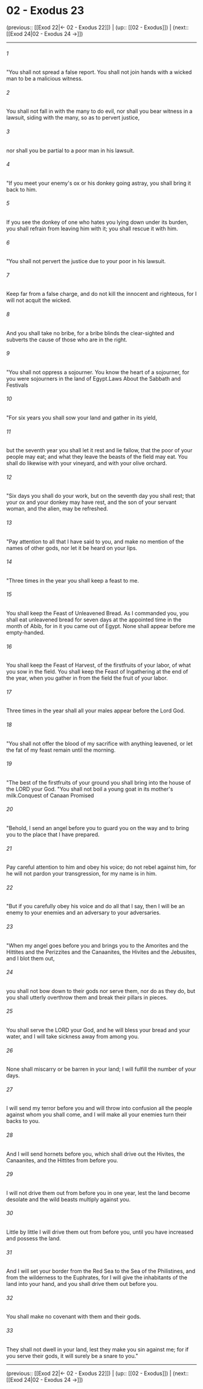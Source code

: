 # 02 - Exodus 23

(previous:: [[Exod 22|← 02 - Exodus 22]]) | (up:: [[02 - Exodus]]) | (next:: [[Exod 24|02 - Exodus 24 →]])

***


###### 1 
"You shall not spread a false report. You shall not join hands with a wicked man to be a malicious witness. 

###### 2 
You shall not fall in with the many to do evil, nor shall you bear witness in a lawsuit, siding with the many, so as to pervert justice, 

###### 3 
nor shall you be partial to a poor man in his lawsuit. 

###### 4 
"If you meet your enemy's ox or his donkey going astray, you shall bring it back to him. 

###### 5 
If you see the donkey of one who hates you lying down under its burden, you shall refrain from leaving him with it; you shall rescue it with him. 

###### 6 
"You shall not pervert the justice due to your poor in his lawsuit. 

###### 7 
Keep far from a false charge, and do not kill the innocent and righteous, for I will not acquit the wicked. 

###### 8 
And you shall take no bribe, for a bribe blinds the clear-sighted and subverts the cause of those who are in the right. 

###### 9 
"You shall not oppress a sojourner. You know the heart of a sojourner, for you were sojourners in the land of Egypt.Laws About the Sabbath and Festivals 

###### 10 
"For six years you shall sow your land and gather in its yield, 

###### 11 
but the seventh year you shall let it rest and lie fallow, that the poor of your people may eat; and what they leave the beasts of the field may eat. You shall do likewise with your vineyard, and with your olive orchard. 

###### 12 
"Six days you shall do your work, but on the seventh day you shall rest; that your ox and your donkey may have rest, and the son of your servant woman, and the alien, may be refreshed. 

###### 13 
"Pay attention to all that I have said to you, and make no mention of the names of other gods, nor let it be heard on your lips. 

###### 14 
"Three times in the year you shall keep a feast to me. 

###### 15 
You shall keep the Feast of Unleavened Bread. As I commanded you, you shall eat unleavened bread for seven days at the appointed time in the month of Abib, for in it you came out of Egypt. None shall appear before me empty-handed. 

###### 16 
You shall keep the Feast of Harvest, of the firstfruits of your labor, of what you sow in the field. You shall keep the Feast of Ingathering at the end of the year, when you gather in from the field the fruit of your labor. 

###### 17 
Three times in the year shall all your males appear before the Lord God. 

###### 18 
"You shall not offer the blood of my sacrifice with anything leavened, or let the fat of my feast remain until the morning. 

###### 19 
"The best of the firstfruits of your ground you shall bring into the house of the LORD your God. "You shall not boil a young goat in its mother's milk.Conquest of Canaan Promised 

###### 20 
"Behold, I send an angel before you to guard you on the way and to bring you to the place that I have prepared. 

###### 21 
Pay careful attention to him and obey his voice; do not rebel against him, for he will not pardon your transgression, for my name is in him. 

###### 22 
"But if you carefully obey his voice and do all that I say, then I will be an enemy to your enemies and an adversary to your adversaries. 

###### 23 
"When my angel goes before you and brings you to the Amorites and the Hittites and the Perizzites and the Canaanites, the Hivites and the Jebusites, and I blot them out, 

###### 24 
you shall not bow down to their gods nor serve them, nor do as they do, but you shall utterly overthrow them and break their pillars in pieces. 

###### 25 
You shall serve the LORD your God, and he will bless your bread and your water, and I will take sickness away from among you. 

###### 26 
None shall miscarry or be barren in your land; I will fulfill the number of your days. 

###### 27 
I will send my terror before you and will throw into confusion all the people against whom you shall come, and I will make all your enemies turn their backs to you. 

###### 28 
And I will send hornets before you, which shall drive out the Hivites, the Canaanites, and the Hittites from before you. 

###### 29 
I will not drive them out from before you in one year, lest the land become desolate and the wild beasts multiply against you. 

###### 30 
Little by little I will drive them out from before you, until you have increased and possess the land. 

###### 31 
And I will set your border from the Red Sea to the Sea of the Philistines, and from the wilderness to the Euphrates, for I will give the inhabitants of the land into your hand, and you shall drive them out before you. 

###### 32 
You shall make no covenant with them and their gods. 

###### 33 
They shall not dwell in your land, lest they make you sin against me; for if you serve their gods, it will surely be a snare to you."

***

(previous:: [[Exod 22|← 02 - Exodus 22]]) | (up:: [[02 - Exodus]]) | (next:: [[Exod 24|02 - Exodus 24 →]])
